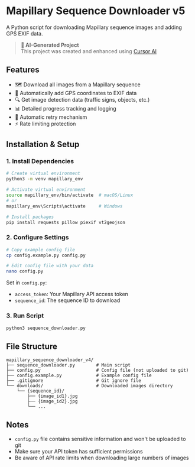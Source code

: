 # Mapillary Sequence Downloader v5

A Python script for downloading Mapillary sequence images and adding GPS EXIF data.

> **🤖 AI-Generated Project**  
> This project was created and enhanced using [Cursor AI](https://cursor.sh/)

## Features

- 🗺️ Download all images from a Mapillary sequence
- 📍 Automatically add GPS coordinates to EXIF data
- 🔍 Get image detection data (traffic signs, objects, etc.)
- 📊 Detailed progress tracking and logging
- 🔄 Automatic retry mechanism
- ⚡ Rate limiting protection

## Installation & Setup

### 1. Install Dependencies

```bash
# Create virtual environment
python3 -m venv mapillary_env

# Activate virtual environment
source mapillary_env/bin/activate  # macOS/Linux
# or
mapillary_env\Scripts\activate     # Windows

# Install packages
pip install requests pillow piexif vt2geojson
```

### 2. Configure Settings

```bash
# Copy example config file
cp config.example.py config.py

# Edit config file with your data
nano config.py
```

Set in `config.py`:

- `access_token`: Your Mapillary API access token
- `sequence_id`: The sequence ID to download

### 3. Run Script

```bash
python3 sequence_downloader.py
```

## File Structure

```
mapillary_sequence_downloader_v4/
├── sequence_downloader.py        # Main script
├── config.py                     # Config file (not uploaded to git)
├── config.example.py             # Example config file
├── .gitignore                    # Git ignore file
└── downloads/                    # Downloaded images directory
    └── {sequence_id}/
        ├── {image_id1}.jpg
        ├── {image_id2}.jpg
        └── ...
```

## Notes

- `config.py` file contains sensitive information and won't be uploaded to git
- Make sure your API token has sufficient permissions
- Be aware of API rate limits when downloading large numbers of images
